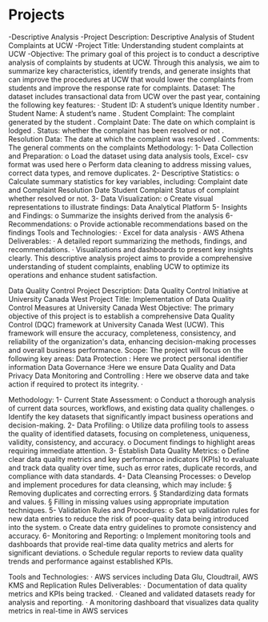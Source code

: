 # Projects
-Descriptive Analysis
-Project Description: Descriptive Analysis of Student Complaints at UCW
-Project Title: Understanding student complaints at UCW
-Objective: The primary goal of this project is to conduct a descriptive analysis of complaints by students at UCW. Through this analysis, we aim to summarize key characteristics, identify trends, and generate insights that can improve the procedures at UCW that would lower the complaints from students and improve the response rate for complaints. 
Dataset: The dataset includes transactional data from UCW over the past year, containing the following key features:
·      Student  ID:  A student’s unique Identity number 
.    Student Name: A student’s name 
.    Student Complaint: The complaint generated by the student 
.    Complaint Date: The date on which complaint is lodged 
.    Status: whether the complaint has been resolved or not 
.    Resolution Data: The date at which the complaint was resolved
.    Comments:  The general comments on the complaints 
Methodology:
1-    Data Collection and Preparation:
o   Load the dataset using data analysis tools, Excel- csv format was used here 
o   Perform data cleaning to address missing values, correct data types, and remove duplicates.
2-    Descriptive Statistics:
o   Calculate summary statistics for key variables, including:
Complaint date and Complaint Resolution Date
Student Complaint
Status of complaint whether resolved or not.
3-    Data Visualization:
o   Create visual representations to illustrate findings:
Data Analytical Platform
5-    Insights and Findings:
o   Summarize the insights derived from the analysis
6-    Recommendations:
o   Provide actionable recommendations based on the findings 
Tools and Technologies:
·       Excel for data analysis
·      AWS Athena
Deliverables:
·      A detailed report summarizing the methods, findings, and recommendations.
·      Visualizations and dashboards to present key insights clearly.
This descriptive analysis project aims to provide a comprehensive understanding of student complaints, enabling UCW to optimize its operations and enhance student satisfaction.
 




Data Quality Control
Project Description: Data Quality Control Initiative at University Canada West
Project Title: Implementation of Data Quality Control Measures at University Canada West
Objective: The primary objective of this project is to establish a comprehensive Data Quality Control (DQC) framework at University Canada West (UCW). This framework will ensure the accuracy, completeness, consistency, and reliability of the organization's data, enhancing decision-making processes and overall business performance.
Scope: The project will focus on the following key areas:
		Data Protection : Here we protect personal identifier information
		Data Governance :Here we ensure Data Quality and Data Privacy 
		Data Monitoring and Controlling : Here we observe data and take action if required to protect its integrity. 
·      

Methodology:
1-    Current State Assessment:
o   Conduct a thorough analysis of current data sources, workflows, and existing data quality challenges.
o   Identify the key datasets that significantly impact business operations and decision-making.
2-    Data Profiling:
o   Utilize data profiling tools to assess the quality of identified datasets, focusing on completeness, uniqueness, validity, consistency, and accuracy.
o   Document findings to highlight areas requiring immediate attention.
3-    Establish Data Quality Metrics:
o   Define clear data quality metrics and key performance indicators (KPIs) to evaluate and track data quality over time, such as error rates, duplicate records, and compliance with data standards.
4-    Data Cleansing Processes:
o   Develop and implement procedures for data cleansing, which may include:
§  Removing duplicates and correcting errors.
§  Standardizing data formats and values.
§  Filling in missing values using appropriate imputation techniques.
5-    Validation Rules and Procedures:
o   Set up validation rules for new data entries to reduce the risk of poor-quality data being introduced into the system.
o   Create data entry guidelines to promote consistency and accuracy.
6-    Monitoring and Reporting:
o   Implement monitoring tools and dashboards that provide real-time data quality metrics and alerts for significant deviations.
o   Schedule regular reports to review data quality trends and performance against established KPIs.

Tools and Technologies:
·      AWS services including 
		Data Glu, Cloudtrail, AWS KMS and Replication Rules
Deliverables:
·      Documentation of data quality metrics and KPIs being tracked.
·      Cleaned and validated datasets ready for analysis and reporting.
·      A monitoring dashboard that visualizes data quality metrics in real-time in AWS services




